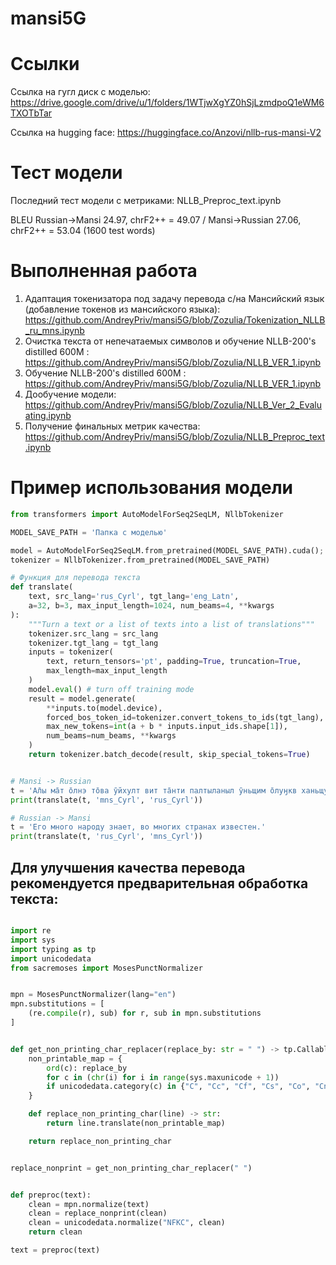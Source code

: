# mansi5G  
# Ссылки
Ссылка на гугл диск с моделью: https://drive.google.com/drive/u/1/folders/1WTjwXgYZ0hSjLzmdpoQ1eWM6TXOTbTar

Ссылка на hugging face:  https://huggingface.co/Anzovi/nllb-rus-mansi-V2

# Тест модели  
Последний тест модели с метриками: NLLB_Preproc_text.ipynb  

BLEU Russian->Mansi 24.97, chrF2++ = 49.07 / Mansi->Russian 27.06, chrF2++ = 53.04 (1600 test words)

# Выполненная работа  
1. Адаптация токенизатора под задачу перевода с/на Мансийский язык (добавление токенов из мансийского языка): https://github.com/AndreyPriv/mansi5G/blob/Zozulia/Tokenization_NLLB_ru_mns.ipynb
2. Очистка текста от непечатаемых символов и обучение NLLB-200's distilled 600M : https://github.com/AndreyPriv/mansi5G/blob/Zozulia/NLLB_VER_1.ipynb
3. Обучение NLLB-200's distilled 600M : https://github.com/AndreyPriv/mansi5G/blob/Zozulia/NLLB_VER_1.ipynb
4. Дообучение модели: https://github.com/AndreyPriv/mansi5G/blob/Zozulia/NLLB_Ver_2_Evaluating.ipynb
5. Получение финальных метрик качества: https://github.com/AndreyPriv/mansi5G/blob/Zozulia/NLLB_Preproc_text.ipynb  


# Пример использования модели
```python
from transformers import AutoModelForSeq2SeqLM, NllbTokenizer

MODEL_SAVE_PATH = 'Папка с моделью'

model = AutoModelForSeq2SeqLM.from_pretrained(MODEL_SAVE_PATH).cuda();
tokenizer = NllbTokenizer.from_pretrained(MODEL_SAVE_PATH)

# Функция для перевода текста
def translate(
    text, src_lang='rus_Cyrl', tgt_lang='eng_Latn',
    a=32, b=3, max_input_length=1024, num_beams=4, **kwargs
):
    """Turn a text or a list of texts into a list of translations"""
    tokenizer.src_lang = src_lang
    tokenizer.tgt_lang = tgt_lang
    inputs = tokenizer(
        text, return_tensors='pt', padding=True, truncation=True,
        max_length=max_input_length
    )
    model.eval() # turn off training mode
    result = model.generate(
        **inputs.to(model.device),
        forced_bos_token_id=tokenizer.convert_tokens_to_ids(tgt_lang),
        max_new_tokens=int(a + b * inputs.input_ids.shape[1]),
        num_beams=num_beams, **kwargs
    )
    return tokenizer.batch_decode(result, skip_special_tokens=True)


# Mansi -> Russian
t = 'А̄лы ма̄т о̄лнэ то̄ва ӯйхулт вит та̄нти палтыланыл ӯньщим о̄луӈкв ханьщувласт,  таи ма̄гсыл хо̄са вит тал о̄луӈкв вēрмегы.'
print(translate(t, 'mns_Cyrl', 'rus_Cyrl'))

# Russian -> Mansi
t = 'Его много народу знает, во многих странах известен.'
print(translate(t, 'rus_Cyrl', 'mns_Cyrl'))
```  
## Для улучшения качества перевода рекомендуется предварительная обработка текста:  

```python

import re
import sys
import typing as tp
import unicodedata
from sacremoses import MosesPunctNormalizer


mpn = MosesPunctNormalizer(lang="en")
mpn.substitutions = [
    (re.compile(r), sub) for r, sub in mpn.substitutions
]


def get_non_printing_char_replacer(replace_by: str = " ") -> tp.Callable[[str], str]:
    non_printable_map = {
        ord(c): replace_by
        for c in (chr(i) for i in range(sys.maxunicode + 1))
        if unicodedata.category(c) in {"C", "Cc", "Cf", "Cs", "Co", "Cn"}
    }

    def replace_non_printing_char(line) -> str:
        return line.translate(non_printable_map)

    return replace_non_printing_char


replace_nonprint = get_non_printing_char_replacer(" ")


def preproc(text):
    clean = mpn.normalize(text)
    clean = replace_nonprint(clean)
    clean = unicodedata.normalize("NFKC", clean)
    return clean

text = preproc(text)

```  
